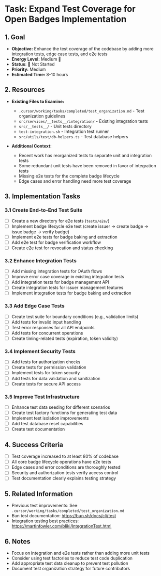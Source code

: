 # Task: Expand Test Coverage for Open Badges Implementation

## 1. Goal
- **Objective:** Enhance the test coverage of the codebase by adding more integration tests, edge case tests, and e2e tests
- **Energy Level:** Medium 🔋
- **Status:** 🔴 Not Started
- **Priority:** Medium
- **Estimated Time:** 8-10 hours

## 2. Resources
- **Existing Files to Examine:**
  - `.cursor/working/tasks/completed/test_organization.md` - Test organization guidelines
  - `src/services/__tests__/integration/` - Existing integration tests
  - `src/__tests__/` - Unit tests directory
  - `test-integration.sh` - Integration test runner
  - `src/utils/test/db-helpers.ts` - Test database helpers

- **Additional Context:**
  - Recent work has reorganized tests to separate unit and integration tests
  - Some redundant unit tests have been removed in favor of integration tests
  - Missing e2e tests for the complete badge lifecycle
  - Edge cases and error handling need more test coverage

## 3. Implementation Tasks

### 3.1 Create End-to-End Test Suite
- [ ] Create a new directory for e2e tests (`tests/e2e/`)
- [ ] Implement badge lifecycle e2e test (create issuer → create badge → issue badge → verify badge)
- [ ] Implement e2e tests for badge baking and extraction
- [ ] Add e2e test for badge verification workflow
- [ ] Create e2e test for revocation and status checking

### 3.2 Enhance Integration Tests
- [ ] Add missing integration tests for OAuth flows
- [ ] Improve error case coverage in existing integration tests
- [ ] Add integration tests for badge management API
- [ ] Create integration tests for issuer management features
- [ ] Implement integration tests for badge baking and extraction

### 3.3 Add Edge Case Tests
- [ ] Create test suite for boundary conditions (e.g., validation limits)
- [ ] Add tests for invalid input handling
- [ ] Test error responses for all API endpoints
- [ ] Add tests for concurrent operations
- [ ] Create timing-related tests (expiration, token validity)

### 3.4 Implement Security Tests
- [ ] Add tests for authorization checks
- [ ] Create tests for permission validation
- [ ] Implement tests for token security
- [ ] Add tests for data validation and sanitization
- [ ] Create tests for secure API access

### 3.5 Improve Test Infrastructure
- [ ] Enhance test data seeding for different scenarios
- [ ] Create test factory functions for generating test data
- [ ] Implement test isolation improvements
- [ ] Add test database reset capabilities
- [ ] Create test documentation

## 4. Success Criteria
- [ ] Test coverage increased to at least 80% of codebase
- [ ] All core badge lifecycle operations have e2e tests
- [ ] Edge cases and error conditions are thoroughly tested
- [ ] Security and authorization tests verify access control
- [ ] Test documentation clearly explains testing strategy

## 5. Related Information
- Previous test improvements: See `.cursor/working/tasks/completed/test_organization.md`
- Bun test documentation: https://bun.sh/docs/cli/test
- Integration testing best practices: https://martinfowler.com/bliki/IntegrationTest.html

## 6. Notes
- Focus on integration and e2e tests rather than adding more unit tests
- Consider using test factories to reduce test code duplication
- Add appropriate test data cleanup to prevent test pollution
- Document test organization strategy for future contributors 